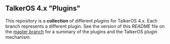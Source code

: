 ## TalkerOS 4.x "Plugins"

This repository is a **collection** of different _plugins_ for TalkerOS 4.x.
Each branch represents a different plugin.  See the version of this _README_
file on the [master branch][master] for a summary of the plugins and the
TalkerOS plugin mechanism.

[master]: https://github.com/talkersource/tos4-plugins/blob/master/README.md
